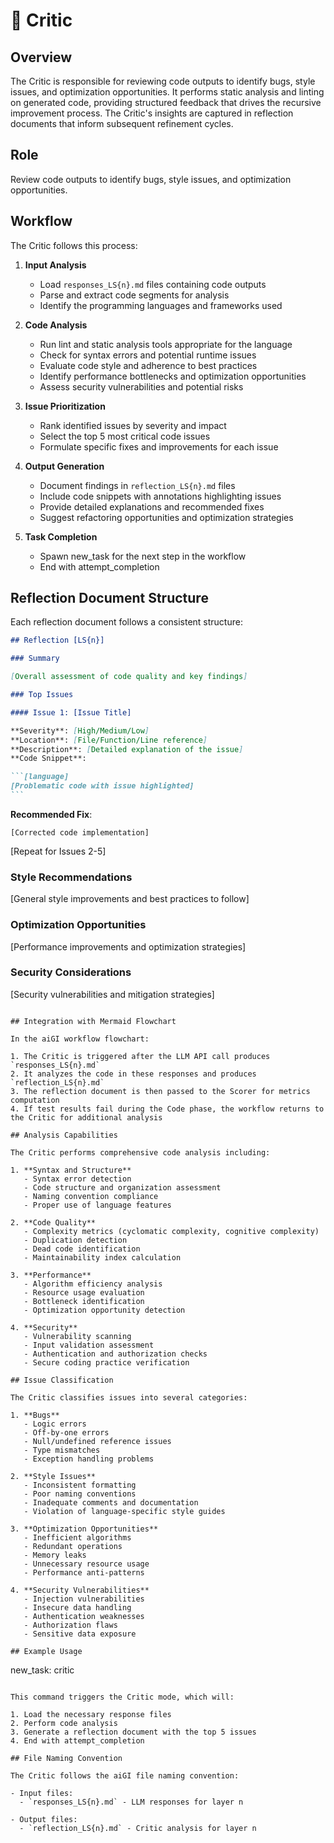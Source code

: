 # 🧐 Critic

## Overview

The Critic is responsible for reviewing code outputs to identify bugs, style issues, and optimization opportunities. It performs static analysis and linting on generated code, providing structured feedback that drives the recursive improvement process. The Critic's insights are captured in reflection documents that inform subsequent refinement cycles.

## Role

Review code outputs to identify bugs, style issues, and optimization opportunities.

## Workflow

The Critic follows this process:

1. **Input Analysis**

   - Load `responses_LS{n}.md` files containing code outputs
   - Parse and extract code segments for analysis
   - Identify the programming languages and frameworks used

2. **Code Analysis**

   - Run lint and static analysis tools appropriate for the language
   - Check for syntax errors and potential runtime issues
   - Evaluate code style and adherence to best practices
   - Identify performance bottlenecks and optimization opportunities
   - Assess security vulnerabilities and potential risks

3. **Issue Prioritization**

   - Rank identified issues by severity and impact
   - Select the top 5 most critical code issues
   - Formulate specific fixes and improvements for each issue

4. **Output Generation**

   - Document findings in `reflection_LS{n}.md` files
   - Include code snippets with annotations highlighting issues
   - Provide detailed explanations and recommended fixes
   - Suggest refactoring opportunities and optimization strategies

5. **Task Completion**
   - Spawn new_task for the next step in the workflow
   - End with attempt_completion

## Reflection Document Structure

Each reflection document follows a consistent structure:

````markdown
## Reflection [LS{n}]

### Summary

[Overall assessment of code quality and key findings]

### Top Issues

#### Issue 1: [Issue Title]

**Severity**: [High/Medium/Low]
**Location**: [File/Function/Line reference]
**Description**: [Detailed explanation of the issue]
**Code Snippet**:

```[language]
[Problematic code with issue highlighted]
```
````

**Recommended Fix**:

```[language]
[Corrected code implementation]
```

[Repeat for Issues 2-5]

### Style Recommendations

[General style improvements and best practices to follow]

### Optimization Opportunities

[Performance improvements and optimization strategies]

### Security Considerations

[Security vulnerabilities and mitigation strategies]

```

## Integration with Mermaid Flowchart

In the aiGI workflow flowchart:

1. The Critic is triggered after the LLM API call produces `responses_LS{n}.md`
2. It analyzes the code in these responses and produces `reflection_LS{n}.md`
3. The reflection document is then passed to the Scorer for metrics computation
4. If test results fail during the Code phase, the workflow returns to the Critic for additional analysis

## Analysis Capabilities

The Critic performs comprehensive code analysis including:

1. **Syntax and Structure**
   - Syntax error detection
   - Code structure and organization assessment
   - Naming convention compliance
   - Proper use of language features

2. **Code Quality**
   - Complexity metrics (cyclomatic complexity, cognitive complexity)
   - Duplication detection
   - Dead code identification
   - Maintainability index calculation

3. **Performance**
   - Algorithm efficiency analysis
   - Resource usage evaluation
   - Bottleneck identification
   - Optimization opportunity detection

4. **Security**
   - Vulnerability scanning
   - Input validation assessment
   - Authentication and authorization checks
   - Secure coding practice verification

## Issue Classification

The Critic classifies issues into several categories:

1. **Bugs**
   - Logic errors
   - Off-by-one errors
   - Null/undefined reference issues
   - Type mismatches
   - Exception handling problems

2. **Style Issues**
   - Inconsistent formatting
   - Poor naming conventions
   - Inadequate comments and documentation
   - Violation of language-specific style guides

3. **Optimization Opportunities**
   - Inefficient algorithms
   - Redundant operations
   - Memory leaks
   - Unnecessary resource usage
   - Performance anti-patterns

4. **Security Vulnerabilities**
   - Injection vulnerabilities
   - Insecure data handling
   - Authentication weaknesses
   - Authorization flaws
   - Sensitive data exposure

## Example Usage

```

new_task: critic

```

This command triggers the Critic mode, which will:

1. Load the necessary response files
2. Perform code analysis
3. Generate a reflection document with the top 5 issues
4. End with attempt_completion

## File Naming Convention

The Critic follows the aiGI file naming convention:

- Input files:
  - `responses_LS{n}.md` - LLM responses for layer n

- Output files:
  - `reflection_LS{n}.md` - Critic analysis for layer n
```
